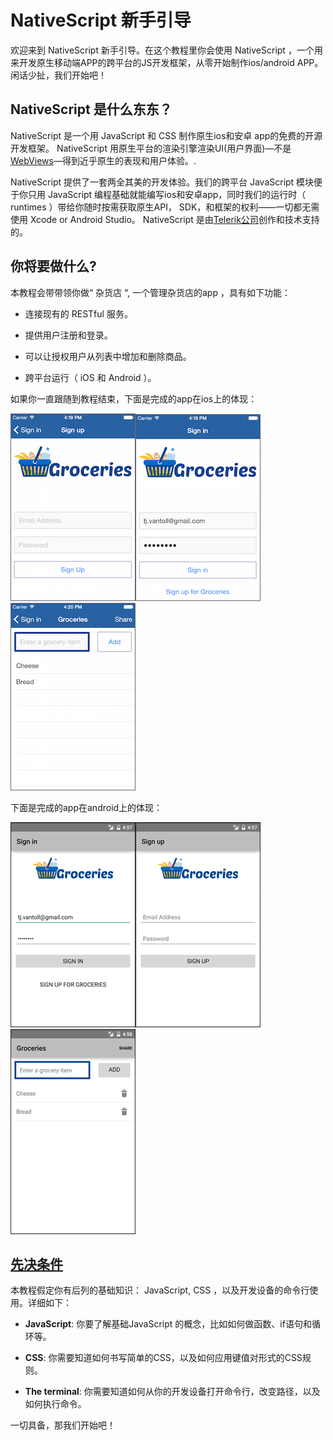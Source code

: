 # **NativeScript 新手引导**

欢迎来到 NativeScript 新手引导。在这个教程里你会使用 NativeScript ，一个用来开发原生移动端APP的跨平台的JS开发框架，从零开始制作ios\/android APP。闲话少扯，我们开始吧！

## NativeScript 是什么东东？

NativeScript 是一个用 JavaScript 和 CSS 制作原生ios和安卓 app的免费的开源开发框架。 NativeScript 用原生平台的渲染引擎渲染UI\(用户界面\)—不是[WebViews](http://developer.telerik.com/featured/what-is-a-webview/)—得到近乎原生的表现和用户体验。.

NativeScript 提供了一套两全其美的开发体验。我们的跨平台 JavaScript 模块便于你只用 JavaScript 编程基础就能编写ios和安卓app，同时我们的运行时（ runtimes ）带给你随时按需获取原生API， SDK，和框架的权利——一切都无需使用 Xcode or Android Studio。 NativeScript 是由[Telerik公司](http://www.telerik.com/)创作和技术支持的。

## **你将要做什么?**

本教程会带带领你做“ 杂货店 “, 一个管理杂货店的app ，具有如下功能：

* 连接现有的 RESTful 服务。

* 提供用户注册和登录。

* 可以让授权用户从列表中增加和删除商品。

* 跨平台运行（ iOS 和 Android ）。


如果你一直跟随到教程结束，下面是完成的app在ios上的体现：

![](/assets/2.png)![](/assets/1.png)![](/assets/3.png)

下面是完成的app在android上的体现：

![](/assets/4.png)![](/assets/5.png)![](/assets/6.png)

## [**先决条件**](http://docs.nativescript.org/tutorial/chapter-0#prerequisites)

本教程假定你有后列的基础知识： JavaScript, CSS ，以及开发设备的命令行使用。详细如下：

* **JavaScript**: 你要了解基础JavaScript 的概念，比如如何做函数、if语句和循环等。

* **CSS**: 你需要知道如何书写简单的CSS，以及如何应用键值对形式的CSS规则。

* **The terminal**: 你需要知道如何从你的开发设备打开命令行，改变路径，以及如何执行命令。


一切具备，那我们开始吧！

